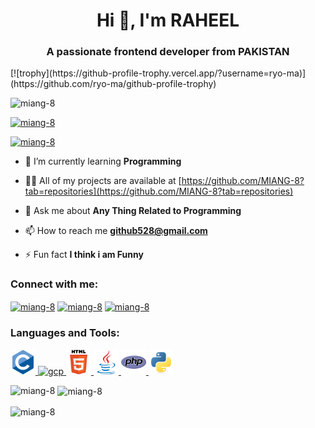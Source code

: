 <h1 align="center">Hi 👋, I'm RAHEEL</h1>
<h3 align="center">A passionate frontend developer from PAKISTAN</h3>
[![trophy](https://github-profile-trophy.vercel.app/?username=ryo-ma)](https://github.com/ryo-ma/github-profile-trophy)
<p align="left"> <img src="https://komarev.com/ghpvc/?username=miang-8&label=Profile%20views&color=0e75b6&style=flat" alt="miang-8" /> </p>

<p align="left"> <a href="https://github.com/ryo-ma/github-profile-trophy"><img src="https://github-profile-trophy.vercel.app/?username=miang-8" alt="miang-8" /></a> </p>

<p align="left"> <a href="https://twitter.com/miang-8" target="blank"><img src="https://img.shields.io/twitter/follow/miang-8?logo=twitter&style=for-the-badge" alt="miang-8" /></a> </p>

- 🌱 I’m currently learning **Programming**

- 👨‍💻 All of my projects are available at [https://github.com/MIANG-8?tab=repositories](https://github.com/MIANG-8?tab=repositories)

- 💬 Ask me about **Any Thing Related to Programming**

- 📫 How to reach me **github528@gmail.com**

- ⚡ Fun fact **I think i am Funny**

<h3 align="left">Connect with me:</h3>
<p align="left">
<a href="https://twitter.com/miang-8" target="blank"><img align="center" src="https://raw.githubusercontent.com/rahuldkjain/github-profile-readme-generator/master/src/images/icons/Social/twitter.svg" alt="miang-8" height="30" width="40" /></a>
<a href="https://instagram.com/miang-8" target="blank"><img align="center" src="https://raw.githubusercontent.com/rahuldkjain/github-profile-readme-generator/master/src/images/icons/Social/instagram.svg" alt="miang-8" height="30" width="40" /></a>
<a href="https://www.youtube.com/c/miang-8" target="blank"><img align="center" src="https://raw.githubusercontent.com/rahuldkjain/github-profile-readme-generator/master/src/images/icons/Social/youtube.svg" alt="miang-8" height="30" width="40" /></a>
</p>

<h3 align="left">Languages and Tools:</h3>
<p align="left"> <a href="https://www.cprogramming.com/" target="_blank" rel="noreferrer"> <img src="https://raw.githubusercontent.com/devicons/devicon/master/icons/c/c-original.svg" alt="c" width="40" height="40"/> </a> <a href="https://cloud.google.com" target="_blank" rel="noreferrer"> <img src="https://www.vectorlogo.zone/logos/google_cloud/google_cloud-icon.svg" alt="gcp" width="40" height="40"/> </a> <a href="https://www.w3.org/html/" target="_blank" rel="noreferrer"> <img src="https://raw.githubusercontent.com/devicons/devicon/master/icons/html5/html5-original-wordmark.svg" alt="html5" width="40" height="40"/> </a> <a href="https://www.java.com" target="_blank" rel="noreferrer"> <img src="https://raw.githubusercontent.com/devicons/devicon/master/icons/java/java-original.svg" alt="java" width="40" height="40"/> </a> <a href="https://www.php.net" target="_blank" rel="noreferrer"> <img src="https://raw.githubusercontent.com/devicons/devicon/master/icons/php/php-original.svg" alt="php" width="40" height="40"/> </a> <a href="https://www.python.org" target="_blank" rel="noreferrer"> <img src="https://raw.githubusercontent.com/devicons/devicon/master/icons/python/python-original.svg" alt="python" width="40" height="40"/> </a> </p>

<p><img align="left" src="https://github-readme-stats.vercel.app/api/top-langs?username=miang-8&show_icons=true&locale=en&layout=compact" alt="miang-8" /></p>

<p>&nbsp;<img align="center" src="https://github-readme-stats.vercel.app/api?username=miang-8&show_icons=true&locale=en" alt="miang-8" /></p>

<p><img align="center" src="https://github-readme-streak-stats.herokuapp.com/?user=miang-8&" alt="miang-8" /></p>
